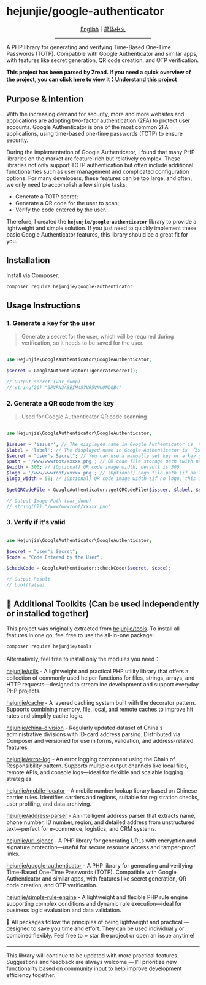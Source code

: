 # hejunjie/google-authenticator

<div align="center">
  <a href="./README.md">English</a>｜<a href="./README.zh-CN.md">简体中文</a>
  <hr width="50%"/>
</div>

A PHP library for generating and verifying Time-Based One-Time Passwords (TOTP). Compatible with Google Authenticator and similar apps, with features like secret generation, QR code creation, and OTP verification.

**This project has been parsed by Zread. If you need a quick overview of the project, you can click here to view it：[Understand this project](https://zread.ai/zxc7563598/php-google-authenticator)**

## Purpose & Intention

With the increasing demand for security, more and more websites and applications are adopting two-factor authentication (2FA) to protect user accounts. Google Authenticator is one of the most common 2FA applications, using time-based one-time passwords (TOTP) to ensure security.

During the implementation of Google Authenticator, I found that many PHP libraries on the market are feature-rich but relatively complex. These libraries not only support TOTP authentication but often include additional functionalities such as user management and complicated configuration options. For many developers, these features can be too large, and often, we only need to accomplish a few simple tasks:

- Generate a TOTP secret;
- Generate a QR code for the user to scan;
- Verify the code entered by the user.

Therefore, I created the **`hejunjie/google-authenticator`** library to provide a lightweight and simple solution. If you just need to quickly implement these basic Google Authenticator features, this library should be a great fit for you.

## Installation

Install via Composer:

```bash
composer require hejunjie/google-authenticator
```

## Usage Instructions

### 1. Generate a key for the user

> Generate a secret for the user, which will be required during verification, so it needs to be saved for the user.

```php

use Hejunjie\GoogleAuthenticator\GoogleAuthenticator;

$secret = GoogleAuthenticator::generateSecret();

// Output secret (var_dump)
// string(26) "3PVPN3ASEIM457VR5VNUONDQB4"
```

### 2. Generate a QR code from the key
> Used for Google Authenticator QR code scanning
```php

use Hejunjie\GoogleAuthenticator\GoogleAuthenticator;

$issuer = 'issuer'; // The displayed name in Google Authenticator is 「issuer: label」
$label = 'label'; // The displayed name in Google Authenticator is 「issuer: label」
$secret = "User's Secret"; // You can use a manually set key or a key generated by GoogleAuthenticator::generateSecret()
$path = '/www/wwwroot/xxxxx.png'; // QR code file storage path (with name)
$width = 300; // [Optional] QR code image width, default is 300
$logo = '/www/wwwroot/xxxxx.png'; // [Optional] Logo file path (if no logo is needed, provide an empty string), default is an empty string
$logo_width = 50; // [Optional] QR code image width (if no logo, this is invalid), default is 50

$getQRCodeFile = GoogleAuthenticator::getQRCodeFile($issuer, $label, $secret, $path, $width, $logo, $logo_width);

// Output Image Path (var_dump)
// string(67) "/www/wwwroot/xxxxx.png"
```

### 3. Verify if it's valid
```php

use Hejunjie\GoogleAuthenticator\GoogleAuthenticator;

$secret = "User's Secret";
$code = "Code Entered by the User";

$checkCode = GoogleAuthenticator::checkCode($secret, $code);

// Output Result
// bool(false)
```

## 🔧 Additional Toolkits (Can be used independently or installed together)

This project was originally extracted from [hejunjie/tools](https://github.com/zxc7563598/php-tools).
To install all features in one go, feel free to use the all-in-one package:

```bash
composer require hejunjie/tools
```

Alternatively, feel free to install only the modules you need：

[hejunjie/utils](https://github.com/zxc7563598/php-utils) - A lightweight and practical PHP utility library that offers a collection of commonly used helper functions for files, strings, arrays, and HTTP requests—designed to streamline development and support everyday PHP projects.

[hejunjie/cache](https://github.com/zxc7563598/php-cache) - A layered caching system built with the decorator pattern. Supports combining memory, file, local, and remote caches to improve hit rates and simplify cache logic.

[hejunjie/china-division](https://github.com/zxc7563598/php-china-division) - Regularly updated dataset of China's administrative divisions with ID-card address parsing. Distributed via Composer and versioned for use in forms, validation, and address-related features

[hejunjie/error-log](https://github.com/zxc7563598/php-error-log) - An error logging component using the Chain of Responsibility pattern. Supports multiple output channels like local files, remote APIs, and console logs—ideal for flexible and scalable logging strategies.

[hejunjie/mobile-locator](https://github.com/zxc7563598/php-mobile-locator) - A mobile number lookup library based on Chinese carrier rules. Identifies carriers and regions, suitable for registration checks, user profiling, and data archiving.

[hejunjie/address-parser](https://github.com/zxc7563598/php-address-parser) - An intelligent address parser that extracts name, phone number, ID number, region, and detailed address from unstructured text—perfect for e-commerce, logistics, and CRM systems.

[hejunjie/url-signer](https://github.com/zxc7563598/php-url-signer) - A PHP library for generating URLs with encryption and signature protection—useful for secure resource access and tamper-proof links.

[hejunjie/google-authenticator](https://github.com/zxc7563598/php-google-authenticator) - A PHP library for generating and verifying Time-Based One-Time Passwords (TOTP). Compatible with Google Authenticator and similar apps, with features like secret generation, QR code creation, and OTP verification.

[hejunjie/simple-rule-engine](https://github.com/zxc7563598/php-simple-rule-engine) - A lightweight and flexible PHP rule engine supporting complex conditions and dynamic rule execution—ideal for business logic evaluation and data validation.

👀 All packages follow the principles of being lightweight and practical — designed to save you time and effort. They can be used individually or combined flexibly. Feel free to ⭐ star the project or open an issue anytime!

---

This library will continue to be updated with more practical features. Suggestions and feedback are always welcome — I’ll prioritize new functionality based on community input to help improve development efficiency together.
